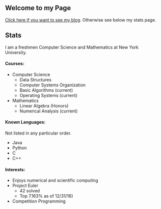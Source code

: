 ## Welcome to my Page

[Click here if you want to see my blog](documentation.md). Otherwise see below my stats page.

## Stats

I am a freshmen Computer Science and Mathematics at New York University.

#### Courses:
- Computer Science
    - Data Structures
    - Computer Systems Organization
    - Basic Algorithms (current)
    - Operating Systems (current)
- Mathematics
    - Linear Algebra (Honors)
    - Numerical Analysis (current)

#### Known Languages:
Not listed in any particular order.
- Java
- Python
- C
- C++

#### Interests:
- Enjoys numerical and scientific computing
- Project Euler 
    - 42 solved
    - Top 7.163% as of 12/31/16)
- Competition Programming
